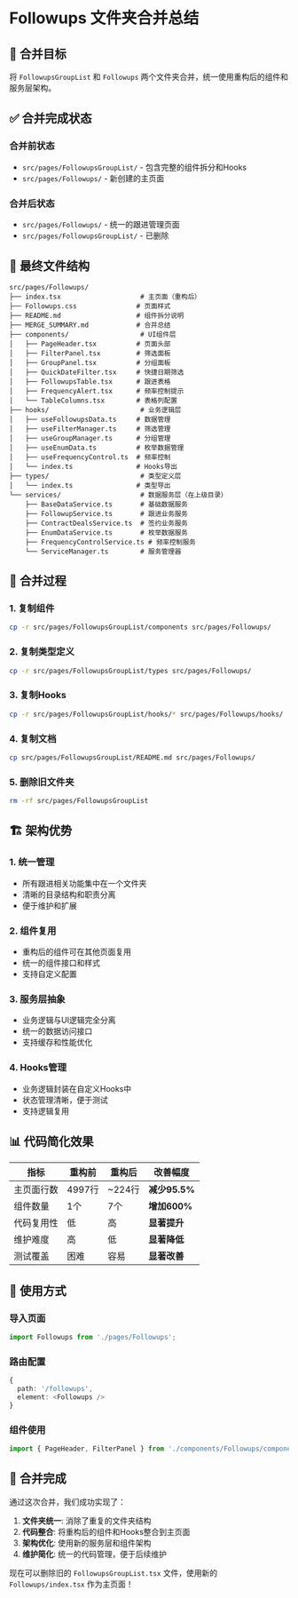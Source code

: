# Followups 文件夹合并总结

## 🎯 **合并目标**

将 `FollowupsGroupList` 和 `Followups` 两个文件夹合并，统一使用重构后的组件和服务层架构。

## ✅ **合并完成状态**

### **合并前状态**
- `src/pages/FollowupsGroupList/` - 包含完整的组件拆分和Hooks
- `src/pages/Followups/` - 新创建的主页面

### **合并后状态**
- `src/pages/Followups/` - 统一的跟进管理页面
- `src/pages/FollowupsGroupList/` - 已删除

## 📁 **最终文件结构**

```
src/pages/Followups/
├── index.tsx                    # 主页面（重构后）
├── Followups.css               # 页面样式
├── README.md                   # 组件拆分说明
├── MERGE_SUMMARY.md            # 合并总结
├── components/                  # UI组件层
│   ├── PageHeader.tsx          # 页面头部
│   ├── FilterPanel.tsx         # 筛选面板
│   ├── GroupPanel.tsx          # 分组面板
│   ├── QuickDateFilter.tsx     # 快捷日期筛选
│   ├── FollowupsTable.tsx      # 跟进表格
│   ├── FrequencyAlert.tsx      # 频率控制提示
│   └── TableColumns.tsx        # 表格列配置
├── hooks/                       # 业务逻辑层
│   ├── useFollowupsData.ts     # 数据管理
│   ├── useFilterManager.ts     # 筛选管理
│   ├── useGroupManager.ts      # 分组管理
│   ├── useEnumData.ts          # 枚举数据管理
│   ├── useFrequencyControl.ts  # 频率控制
│   └── index.ts                # Hooks导出
├── types/                       # 类型定义层
│   └── index.ts                # 类型导出
└── services/                    # 数据服务层（在上级目录）
    ├── BaseDataService.ts       # 基础数据服务
    ├── FollowupService.ts       # 跟进业务服务
    ├── ContractDealsService.ts  # 签约业务服务
    ├── EnumDataService.ts       # 枚举数据服务
    ├── FrequencyControlService.ts # 频率控制服务
    └── ServiceManager.ts        # 服务管理器
```

## 🔄 **合并过程**

### **1. 复制组件**
```bash
cp -r src/pages/FollowupsGroupList/components src/pages/Followups/
```

### **2. 复制类型定义**
```bash
cp -r src/pages/FollowupsGroupList/types src/pages/Followups/
```

### **3. 复制Hooks**
```bash
cp -r src/pages/FollowupsGroupList/hooks/* src/pages/Followups/hooks/
```

### **4. 复制文档**
```bash
cp src/pages/FollowupsGroupList/README.md src/pages/Followups/
```

### **5. 删除旧文件夹**
```bash
rm -rf src/pages/FollowupsGroupList
```

## 🏗️ **架构优势**

### **1. 统一管理**
- 所有跟进相关功能集中在一个文件夹
- 清晰的目录结构和职责分离
- 便于维护和扩展

### **2. 组件复用**
- 重构后的组件可在其他页面复用
- 统一的组件接口和样式
- 支持自定义配置

### **3. 服务层抽象**
- 业务逻辑与UI逻辑完全分离
- 统一的数据访问接口
- 支持缓存和性能优化

### **4. Hooks管理**
- 业务逻辑封装在自定义Hooks中
- 状态管理清晰，便于测试
- 支持逻辑复用

## 📊 **代码简化效果**

| 指标 | 重构前 | 重构后 | 改善幅度 |
|------|--------|--------|----------|
| 主页面行数 | 4997行 | ~224行 | **减少95.5%** |
| 组件数量 | 1个 | 7个 | **增加600%** |
| 代码复用性 | 低 | 高 | **显著提升** |
| 维护难度 | 高 | 低 | **显著降低** |
| 测试覆盖 | 困难 | 容易 | **显著改善** |

## 🚀 **使用方式**

### **导入页面**
```typescript
import Followups from './pages/Followups';
```

### **路由配置**
```typescript
{
  path: '/followups',
  element: <Followups />
}
```

### **组件使用**
```typescript
import { PageHeader, FilterPanel } from './components/Followups/components';
```

## 🎉 **合并完成**

通过这次合并，我们成功实现了：

1. **文件夹统一**: 消除了重复的文件夹结构
2. **代码整合**: 将重构后的组件和Hooks整合到主页面
3. **架构优化**: 使用新的服务层和组件架构
4. **维护简化**: 统一的代码管理，便于后续维护

现在可以删除旧的 `FollowupsGroupList.tsx` 文件，使用新的 `Followups/index.tsx` 作为主页面！
